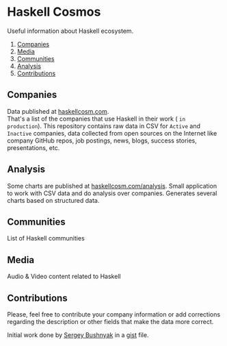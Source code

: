 # Haskell Cosmos

Useful information about Haskell ecosystem.

1. [Companies](#companies)
2. [Media](#media)
3. [Communities](#communities)
4. [Analysis](#analysis)
5. [Contributions](#contributions)


## Companies

Data published at [haskellcosm.com](https://haskellcosm.com).  
That's a list of the companies that use Haskell in their work ( `in production`). This repository contains raw data in CSV for `Active` and `Inactive` companies, data collected from open sources on the Internet like company GitHub repos, job postings, news, blogs, success stories, presentations, etc.

## Analysis

Some charts are published at [haskellcosm.com/analysis](https://haskellcosm.com/analysis.html). Small application to work with CSV data and do analysis over companies. Generates several charts based on structured data.

## Communities

List of Haskell communities

## Media

Audio & Video content related to Haskell


## Contributions

Please, feel free to contribute your company information or add corrections regarding the description or other fields that make the data more correct.

Initial work done by [Sergey Bushnyak](https://github.com/sigrlami) in a [gist](https://gist.github.com/sigrlami/769f5e6674adbd399f00) file.



